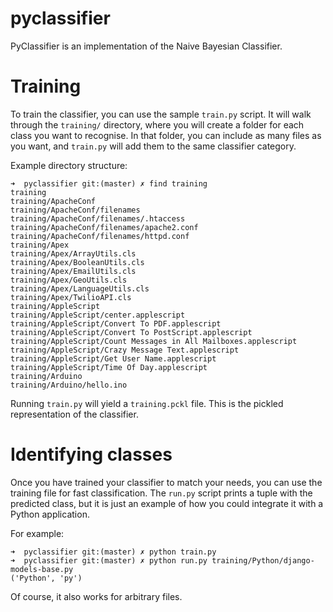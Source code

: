 pyclassifier
============

PyClassifier is an implementation of the Naive Bayesian Classifier.

Training
========

To train the classifier, you can use the sample `train.py` script. It will walk through the `training/` directory, where you will create a folder for each class you want to recognise. In that folder, you can include as many files as you want, and `train.py` will add them to the same classifier category.

Example directory structure:

    ➜  pyclassifier git:(master) ✗ find training
    training
    training/ApacheConf
    training/ApacheConf/filenames
    training/ApacheConf/filenames/.htaccess
    training/ApacheConf/filenames/apache2.conf
    training/ApacheConf/filenames/httpd.conf
    training/Apex
    training/Apex/ArrayUtils.cls
    training/Apex/BooleanUtils.cls
    training/Apex/EmailUtils.cls
    training/Apex/GeoUtils.cls
    training/Apex/LanguageUtils.cls
    training/Apex/TwilioAPI.cls
    training/AppleScript
    training/AppleScript/center.applescript
    training/AppleScript/Convert To PDF.applescript
    training/AppleScript/Convert To PostScript.applescript
    training/AppleScript/Count Messages in All Mailboxes.applescript
    training/AppleScript/Crazy Message Text.applescript
    training/AppleScript/Get User Name.applescript
    training/AppleScript/Time Of Day.applescript
    training/Arduino
    training/Arduino/hello.ino

Running `train.py` will yield a `training.pckl` file. This is the pickled representation of the classifier. 

Identifying classes
===================

Once you have trained your classifier to match your needs, you can use the training file for fast classification. The `run.py` script prints a tuple with the predicted class, but it is just an example of how you could integrate it with a Python application.

For example:

    ➜  pyclassifier git:(master) ✗ python train.py 
    ➜  pyclassifier git:(master) ✗ python run.py training/Python/django-models-base.py
    ('Python', 'py')

Of course, it also works for arbitrary files.

